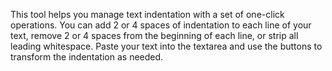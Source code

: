 This tool helps you manage text indentation with a set of one-click operations. You can add 2 or 4 spaces of indentation to each line of your text, remove 2 or 4 spaces from the beginning of each line, or strip all leading whitespace. Paste your text into the textarea and use the buttons to transform the indentation as needed.

<!-- Generated from commit: 51e13fce10e6c70cfd3175fefb9c46b514c31430 -->